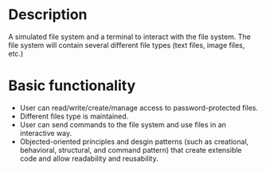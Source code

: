 # Description  

A simulated file system and a terminal to interact with the file system. The file system will contain several different file types (text files, image files, etc.)  

# Basic functionality
- User can read/write/create/manage access to password-protected files.  
- Different files type is maintained.  
- User can send commands to the file system and use files in an interactive way.  
- Objected-oriented principles and desgin patterns (such as creational, behavioral, structural, and command pattern) that create extensible code and allow readability and reusability.